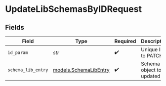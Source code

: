 # UpdateLibSchemasByIDRequest


## Fields

| Field                                                | Type                                                 | Required                                             | Description                                          |
| ---------------------------------------------------- | ---------------------------------------------------- | ---------------------------------------------------- | ---------------------------------------------------- |
| `id_param`                                           | *str*                                                | :heavy_check_mark:                                   | Unique ID to PATCH                                   |
| `schema_lib_entry`                                   | [models.SchemaLibEntry](../models/schemalibentry.md) | :heavy_check_mark:                                   | Schema object to be updated                          |
